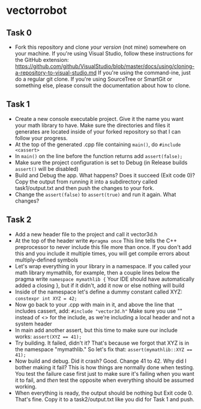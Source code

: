 # vectorrobot

## Task 0
* Fork this repository and clone *your version* (not mine) somewhere on your machine. If you're using Visual Studio, follow these instructions for the GitHub extension: https://github.com/github/VisualStudio/blob/master/docs/using/cloning-a-repository-to-visual-studio.md If you're using the command-ine, just do a regular git clone. If you're using SourceTree or SmartGit or something else, please consult the documentation about how to clone.

## Task 1
* Create a new console executable project. Give it the name you want your math library to have. Make sure the directories and files it generates are located inside of your forked repository so that I can follow your progress.
* At the top of the generated .cpp file containing `main()`, do
        `#include <cassert>`
* In `main()` on the line before the function returns add
        `assert(false);`
* Make sure the project configuration is set to Debug (in Release builds `assert()` will be disabled)
* Build and Debug the app. What happens? Does it succeed (Exit code 0)? Copy the output from running it into a subdirectory called task1/output.txt and then push the changes to your fork.
* Change the `assert(false)` to `assert(true)` and run it again. What changes?

## Task 2
* Add a new header file to the project and call it vector3d.h
* At the top of the header write
        `#pragma once`
  This line tells the C++ preprocessor to never include this file more than once. If you don't add this
  and you include it multiple times, you will get compile errors about multiply-defined symbols
* Let's wrap everything in your library in a namespace. If you called your math library mymathlib, for example,
  then a couple lines below the pragma write
        `namespace mymathlib {`
  Your IDE should have automatically added a closing }, but if it didn't, add it now or else nothing will build
* Inside of the namespace let's define a dummy constant called XYZ:
        `constexpr int XYZ = 42;`
* Now go back to your .cpp with main in it, and above the line that includes cassert, add:
        `#include "vector3d.h"`
  Make sure you use "" instead of <> for the include, as we're including a local header and not a system header
* In main add another assert, but this time to make sure our include works:
        `assert(XYZ == 41);`
* Try building. It failed, didn't it? That's because we forgot that XYZ is in the namespace "mymathlib." So let's fix that:
        `assert(mymathlib::XYZ == 41);`
* Now build and debug. Did it crash? Good. Change 41 to 42. Why did I bother making it fail? This is how things
  are normally done when testing. You test the failure case first just to make sure it's failing when you want
  it to fail, and *then* test the opposite when everything should be assumed working.
* When everything is ready, the output should be nothing but Exit code 0. That's fine. Copy it to a task2/output.txt like you did for Task 1 and push.
